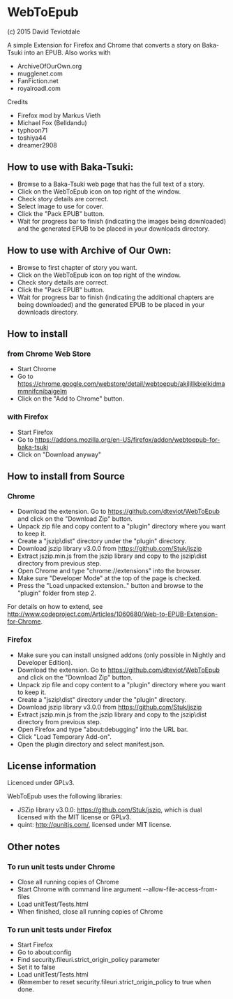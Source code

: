 # WebToEpub
(c) 2015 David Teviotdale   

A simple Extension for Firefox and Chrome that converts a story on Baka-Tsuki into an EPUB.
Also works with 
* ArchiveOfOurOwn.org
* mugglenet.com
* FanFiction.net
* royalroadl.com 

Credits
* Firefox mod by Markus Vieth
* Michael Fox (Belldandu)
* typhoon71
* toshiya44
* dreamer2908

## How to use with Baka-Tsuki:
* Browse to a Baka-Tsuki web page that has the full text of a story.
* Click on the WebToEpub icon on top right of the window.
* Check story details are correct.
* Select image to use for cover.
* Click the "Pack EPUB" button.
* Wait for progress bar to finish (indicating the images being downloaded) and the generated EPUB to be placed in your downloads directory.

## How to use with Archive of Our Own:
* Browse to first chapter of story you want.
* Click on the WebToEpub icon on top right of the window.
* Check story details are correct.
* Click the "Pack EPUB" button.
* Wait for progress bar to finish (indicating the additional chapters are being downloaded) and the generated EPUB to be placed in your downloads directory.

## How to install 
### from Chrome Web Store
* Start Chrome
* Go to https://chrome.google.com/webstore/detail/webtoepub/akiljllkbielkidmammnifcnibaigelm
* Click on the "Add to Chrome" button.

### with Firefox
* Start Firefox
* Go to https://addons.mozilla.org/en-US/firefox/addon/webtoepub-for-baka-tsuki
* Click on "Download anyway"

## How to install from Source
### Chrome
* Download the extension. Go to https://github.com/dteviot/WebToEpub and click on the "Download Zip" button.
* Unpack zip file and copy content to a "plugin" directory where you want to keep it.
* Create a "jszip\dist" directory under the "plugin" directory.
* Download jszip library v3.0.0 from https://github.com/Stuk/jszip
* Extract jszip.min.js from the jszip library and copy to the jszip\dist directory from previous step.
* Open Chrome and type "chrome://extensions" into the browser.
* Make sure "Developer Mode" at the top of the page is checked.
* Press the "Load unpacked extension.." button and browse to the "plugin" folder from step 2.

For details on how to extend, see http://www.codeproject.com/Articles/1060680/Web-to-EPUB-Extension-for-Chrome.

### Firefox
* Make sure you can install unsigned addons (only possible in Nightly and Developer Edition).
* Download the extension. Go to https://github.com/dteviot/WebToEpub and click on the "Download Zip" button.
* Unpack zip file and copy content to a "plugin" directory where you want to keep it.
* Create a "jszip\dist" directory under the "plugin" directory.
* Download jszip library v3.0.0 from https://github.com/Stuk/jszip
* Extract jszip.min.js from the jszip library and copy to the jszip\dist directory from previous step.
* Open Firefox and type "about:debugging" into the URL bar.
* Click "Load Temporary Add-on".
* Open the plugin directory and select manifest.json.

## License information
Licenced under GPLv3.

WebToEpub uses the following libraries:
* JSZip library v3.0.0: https://github.com/Stuk/jszip, which is dual licensed with the MIT license or GPLv3.
* quint: http://qunitjs.com/, licensed under MIT license.

## Other notes
### To run unit tests under Chrome
* Close all running copies of Chrome 
* Start Chrome with command line argument --allow-file-access-from-files
* Load unitTest/Tests.html
* When finished, close all running copies of Chrome

### To run unit tests under Firefox
* Start Firefox 
* Go to about:config
* Find security.fileuri.strict_origin_policy parameter
* Set it to false
* Load unitTest/Tests.html
* (Remember to reset security.fileuri.strict_origin_policy to true when done.
